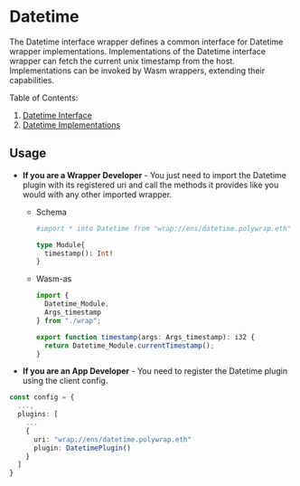 # Datetime
The Datetime interface wrapper defines a common interface for Datetime wrapper implementations. Implementations of the Datetime interface wrapper can fetch the current unix timestamp from the host. Implementations can be invoked by Wasm wrappers, extending their capabilities.

Table of Contents:
1. [Datetime Interface](./interface/resources/README.md)
2. [Datetime Implementations](./implementations)

## Usage

- **If you are a Wrapper Developer** - You just need to import the Datetime plugin with its registered uri and call the methods it provides like you would with any other imported wrapper.

  - Schema
    ```graphql
    #import * into Datetime from "wrap://ens/datetime.polywrap.eth"

    type Module{
      timestamp(): Int!
    }
    ```
  
  - Wasm-as
    ```ts
    import { 
      Datetime_Module,
      Args_timestamp
    } from "./wrap";

    export function timestamp(args: Args_timestamp): i32 {
      return Datetime_Module.currentTimestamp();
    }
    ```
  


- **If you are an App Developer** - You need to register the Datetime plugin using the client config.

```ts
const config = {
  ...,
  plugins: [
    ...
    {
      uri: "wrap://ens/datetime.polywrap.eth"
      plugin: DatetimePlugin()
    }
  ]
}
```